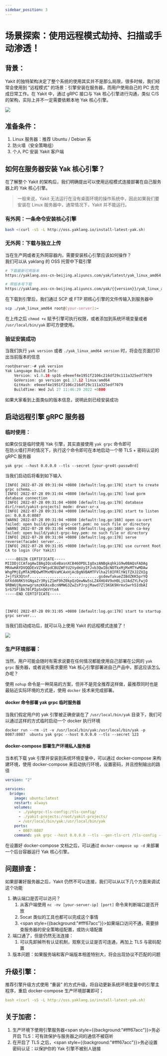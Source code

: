```yaml
---
sidebar_position: 3
---
```


# 场景探索：使用远程模式劫持、扫描或手动渗透！

## 背景：

Yakit 的独特架构决定了整个系统的使用其实并不是那么局限，很多时候，我们经常会使用到 “远程模式” 的场景：引擎安装在服务器，而用户使用自己的 PC 去完成日常工作。在 Yakit 中，通过 gRPC 接口与 Yak 核心引擎进行沟通，类似 C/S 的架构，实际上并不一定需要依赖本地 Yak 核心引擎。

![](/img/products/yakit/scene-exploration-backgroud.png)

## 准备条件：

1. Linux 服务器：推荐 Ubuntu / Debian 系
2. 防火墙（安全策略组）
3. 个人 PC 安装 Yakit 客户端

## 如何在服务器安装 Yak 核心引擎？

在了解整个 Yakit 的架构后，我们明确提出可以使用远程模式连接部署在自己服务器上的 Yak 核心引擎。

> 一般来说，Yakit 无法运行在没有桌面环境的操作系统中，因此如果我们要安装在 Linux 服务器中，通常情况下，Yakit 并不能运行。

### 有外网：一条命令安装核心引擎

```Bash
bash <(curl -sS -L http://oss.yaklang.io/install-latest-yak.sh)
```

### 无外网：下载与独立上传

当在生产网或者无外网容器内，需要安装核心引擎应该如何操作？    
我们可以从 yaklang 的 OSS 托管中下载引擎

```Bash
# 下载最新可用版本
https://yaklang.oss-cn-beijing.aliyuncs.com/yak/latest/yak_linux_amd64

# 带版本号下载
https://yaklang.oss-cn-beijing.aliyuncs.com/yak/{{version}}/yak_linux_amd64
```

在下载到引擎后，我们通过 SCP 或 FTP 把核心引擎的文件传输入到服务器中

```Bash
scp ./yak_linux_amd64 root@[your-server]:~
```

在上传之后 `chmod +x` 赋予引擎可执行权限，或者添加到系统环境变量或者 `/usr/local/bin/yak` 即可方便使用。

### 验证安装成功

当我们执行 `yak version` 或者 `./yak_linux_amd64 version` 时，将会在页面打印出当前版本的信息

```c
root@server:~# yak version
Yak Language Build Info:
    Version: v1.0.16-sp16-e9eeef4e1951f2106c216df29c111a325edf7079
    GoVersion: go version go1.17.12 linux/amd64
    GitHash: e9eeef4e1951f2106c216df29c111a325edf7079
    BuildTime: Wed Jul 27 11:46:29 2022 +0800
```

如果大家看到上面类似的版本信息，说明此刻已经安装成功

## 启动远程引擎 gRPC 服务器

### 临时使用：

如果仅仅是临时使用 Yak 引擎，其实直接使用 `yak grpc` 命令即可    
在防火墙打开的情况下，执行这个命令即可在本地启动一个带 TLS + 密码认证的 gRPC 服务器

```plain text
yak grpc --host 0.0.0.0 --tls --secret [your-gre4t-passw0rd]
```

当我们启动后将看到如下输入

```plain text
[INFO] 2022-07-28 09:31:04 +0800 [default:log.go:178] start to create grpc schema...
[INFO] 2022-07-28 09:31:04 +0800 [default:log.go:178] load gorm database connection
[INFO] 2022-07-28 09:31:04 +0800 [default:log.go:178] database dir[/root/yakit-projects] mode: drwxr-xr-x
[INFO] 2022-07-28 09:31:04 +0800 [default:log.go:178] start to listen on: 0.0.0.0:8087
[WARN] 2022-07-28 09:31:04 +0800 [default:log.go:168] open ca-cert failed: open build/yakit-grpc-cert.pem: no such file or directory
[WARN] 2022-07-28 09:31:04 +0800 [default:log.go:168] open ca-key failed: open build/yakit-grpc-key.pem: no such file or directory
[INFO] 2022-07-28 09:31:04 +0800 [default:log.go:178] serve reverse(facade) server...
[INFO] 2022-07-28 09:31:05 +0800 [default:log.go:178] use current Root CA to login (For Yakit)

-----BEGIN CERTIFICATE-----
MIIDDjCCAfagAwIBAgIQcoEeBasnXCB46OPDLIgOxzANBgkqhkiG9w0BAQsFADAg
MR4wHAYDVQQDExVZYWtpdCBUZWFtU2VydmVyIFJvb3QwIBcNOTkxMjMxMTYwMDAw
WhgPMjEyMTA3MDQwMTMxMDVaMCAxHjAcBgNVBAMTFVlha2l0IFRlYW1TZXJ2ZXIg
J+jfSX3Qtnf...............................gsdewfakueZIBdZKK5prYQ
GFXdd6RK5tGNgaZr3RyiZ1mF9hZ0kpQzQewNw5sLZ4XHU4V9xH0LjUJAdZYLFwjO
9RBWUjNymnwgrsmzKKAsxBcnNMWG3ZwZsPJrpjMawd7Zl5KGK9HrmxSwrh5IdbAI
SrG75FlBk70lPIpSnQ6VYteA
-----END CERTIFICATE-----



[INFO] 2022-07-28 09:31:05 +0800 [default:log.go:178] start to startup grpc server...

```

当我们启动成功后，就可以马上使用 Yakit 的远程模式连接了！

![](/img/products/yakit/scene-exploration-long-range.png)

### 生产环境部署：

当然，用户可能会随时有需求说要在任何情况都能使用自己部署在公网的 `yak grpc` 服务器，或者说有需求要把 Yak 核心引擎部署进自己产品中，那这应该怎么办呢？

使用 `nohup` 命令是一种简易的方案，但并不是完全推荐这样做，最推荐同时也是最贴近实际环境的方式是，使用 `docker` 技术来完成部署。

#### docker 命令部署 yak grpc 临时服务器

当我们假定用户的 yak 引擎被正确安装在了 `/usr/local/bin/yak` 目录下，我们可以通过这样的方式临时启动一个 docker 执行环境

```plain text
docker run --rm -it -v /usr/local/bin/yak:/usr/local/bin/yak -p 8087:8087  ubuntu yak grpc --host 0.0.0.0 --tls --secret 123
```

#### docker-compose 部署生产环境私人服务器

当本机下载 yak 引擎并安装到系统环境变量中，可以通过 docker-compose 来构建环境，使用 docker-compose 来启动执行环境，设置密码，并且控制输出的路径

```YAML
version: "2"

services:
  bridge:
    image: ubuntu:latest
    restart: always
    volumes:
      - ./yakgrpc-tls-config:/tls-config/
      - ./yakit-projects:/root/yakit-projects/
      - /usr/local/bin/yak:/usr/local/bin/yak
    ports:
      - 8087:8087
    command: yak grpc --host 0.0.0.0 --tls --gen-tls-crt /tls-config --secret [your-great-password]

```

在设置好 docker-compose 文档之后，可以通过 `docker-compose up -d` 来部署一个后台容器运行 Yak 核心引擎。

## 问题排查：

如果部署好服务器之后，Yakit 仍然不可以连接，我们可以从以下几个方面来调试这个功能

1. 确认端口是否可以访问？
   1. 从客户端使用 `nc -nv [your-server-ip] [port]` 命令来判断端口是否开放
   2. Socat 类似的工具也都可以完成这个事情
   3. <span style={{background:"#fff67acc"}}>如果端口访问不通，需要排查服务器的安全策略组配置，或防火墙配置</span>
2. 端口通了，但是仍然无法连接：
   1. 可以先卸掉所有认证机制，观察无认证是否可连通，再加上 TLS 与密码配置
3. 版本问题：如果服务端和客户端版本相差特别大，将会出现协议不匹配的问题

## 升级引擎：

推荐引擎升级方式使用 “重装” 的方式升级，将自动更新系统环境变量中的引擎主程序，重启 docker-compose 生产环境部署即可；

```YAML
bash <(curl -sS -L http://oss.yaklang.io/install-latest-yak.sh)
```

## 关于加密：

1. 生产环境下使用引擎服务器<span style={{background:"#fff67acc"}}>务必开启 TLS：可有效保护与服务器之间的通信不被窃听</span>
2. 在开启了 TLS 之后，<span style={{background:"#fff67acc"}}>务必设置密码认证：以保护你的 Yak 引擎不被别人链接</span>
